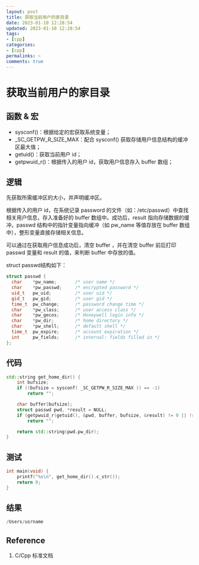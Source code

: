 ```yaml
---
layout: post
title: 获取当前用户的家目录
date: 2023-01-10 12:28:54
updated: 2023-01-10 12:28:54
tags: 
- [cpp]
categories: 
- [cpp]
permalinks: ~
comments: true
---
```


# 获取当前用户的家目录

## 函数 & 宏

- sysconf()：根据给定的宏获取系统变量；
- _SC_GETPW_R_SIZE_MAX：配合 sysconf() 获取存储用户信息结构的缓冲区最大值；
- getuid()：获取当前用户 id；
- getpwuid_r()：根据传入的用户 id，获取用户信息存入 buffer 数组；

## 逻辑

先获取所需缓冲区的大小，并声明缓冲区。

根据传入的用户 id，在系统记录 password 的文件（如：/etc/passwd）中查找相关用户信息，存入准备好的 buffer 数组中。成功后，result 指向存储数据的缓冲，passwd 结构中的指针变量指向缓冲（如 pw_name 等值存放在 buffer 数组中），整形变量直接存储相关信息。

可以通过在获取用户信息成功后，清空 buffer ，并在清空 buffer 前后打印 passwd 变量和 result 的值，来判断 buffer 中存放的值。

struct passwd结构如下：

```c++
struct passwd {
  char    *pw_name;       /* user name */
  char    *pw_passwd;     /* encrypted password */
  uid_t   pw_uid;         /* user uid */
  gid_t   pw_gid;         /* user gid */
  time_t  pw_change;      /* password change time */
  char    *pw_class;      /* user access class */
  char    *pw_gecos;      /* Honeywell login info */
  char    *pw_dir;        /* home directory */
  char    *pw_shell;      /* default shell */
  time_t  pw_expire;      /* account expiration */
  int     pw_fields;      /* internal: fields filled in */
};
```



## 代码

```c++
std::string get_home_dir() {
    int bufsize;
    if ((bufsize = sysconf( _SC_GETPW_R_SIZE_MAX )) == -1)
        return "";

    char buffer[bufsize];
    struct passwd pwd, *result = NULL;
    if (getpwuid_r(getuid(), &pwd, buffer, bufsize, &result) != 0 || !result)
        return "";

    return std::string(pwd.pw_dir);
}
```



## 测试

```c++
int main(void) {
    printf("%s\n", get_home_dir().c_str());
    return 0;
}
```



## 结果

```c++
/Users/usrname
```



## Reference 

1. C/Cpp 标准文档
